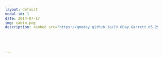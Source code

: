 ```yaml
---
layout: default
modal-id: 1
date: 2014-07-17
img: cabin.png
description: <embed src="https://gmoday.github.io/CV.ODay.Garrett.05.29.2018.pdf" type="application/pdf" />





---
```

